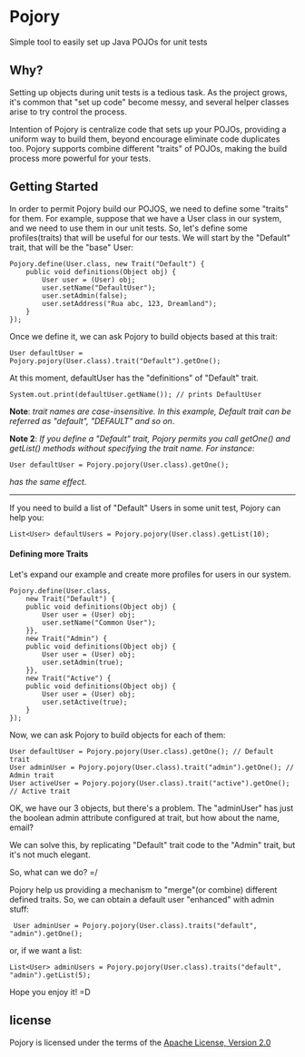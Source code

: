 # Pojory

Simple tool to easily set up Java POJOs for unit tests

## Why?

Setting up objects during unit tests is a tedious task. As the project grows, it's common that "set up code" become 
messy, and several helper classes arise to try control the process.

Intention of Pojory is centralize code that sets up your POJOs, providing a uniform way to build them, 
beyond encourage eliminate code duplicates too. 
Pojory supports combine different "traits" of POJOs, making the build process more powerful for your tests.


## Getting Started

In order to permit Pojory build our POJOS, we need to define some "traits" for them. 
For example, suppose that we have a User class in our system, and we need to use them in our unit tests.
So, let's define some profiles(traits) that will be useful for our tests. We will start by the "Default" trait, that will be the "base" User:
    
    Pojory.define(User.class, new Trait("Default") {
		public void definitions(Object obj) {
			User user = (User) obj;
			user.setName("DefaultUser");
			user.setAdmin(false);
			user.setAddress("Rua abc, 123, Dreamland");
		}
	});
	
Once we define it, we can ask Pojory to build objects based at this trait:

	User defaultUser = Pojory.pojory(User.class).trait("Default").getOne();
	
At this moment, defaultUser has the "definitions" of "Default" trait.

	System.out.print(defaultUser.getName()); // prints DefaultUser 

**Note**: *trait names are case-insensitive. In this example, Default trait can be referred as "default", "DEFAULT" and so on*.

**Note 2**: *If you define a "Default" trait, Pojory permits you call getOne() and getList() methods without specifying the trait name. For instance*:

	User defaultUser = Pojory.pojory(User.class).getOne();
	
*has the same effect*.

<hr/>
	
If you need to build a list of "Default" Users in some unit test, Pojory can help you:

	List<User> defaultUsers = Pojory.pojory(User.class).getList(10);
	
#### Defining more Traits

Let's expand our example and create more profiles for users in our system.

	Pojory.define(User.class, 
		new Trait("Default") {
		public void definitions(Object obj) {
			User user = (User) obj;
			user.setName("Common User");
		}},
		new Trait("Admin") {
		public void definitions(Object obj) {
			User user = (User) obj;
			user.setAdmin(true);
		}},
		new Trait("Active") {
		public void definitions(Object obj) {
			User user = (User) obj;
			user.setActive(true);
		}
	});
	
Now, we can ask Pojory to build objects for each of them:

	User defaultUser = Pojory.pojory(User.class).getOne(); // Default trait
	User adminUser = Pojory.pojory(User.class).trait("admin").getOne(); // Admin trait
	User activeUser = Pojory.pojory(User.class).trait("active").getOne(); // Active trait
	
OK, we have our 3 objects, but there's a problem. The "adminUser" has just the boolean admin attribute configured at trait, but how about the name, email?

We can solve this, by replicating "Default" trait code to the "Admin" trait, but it's not much elegant.

So, what can we do? =/

Pojory help us providing a mechanism to "merge"(or combine) different defined traits. So, we can obtain a default user "enhanced" with admin stuff:

	 User adminUser = Pojory.pojory(User.class).traits("default", "admin").getOne();
	 
or, if we want a list:

	List<User> adminUsers = Pojory.pojory(User.class).traits("default", "admin").getList(5);
	
Hope you enjoy it! =D

## license
Pojory is licensed under the terms of the [Apache License, Version 2.0](http://www.apache.org/licenses/LICENSE-2.0)
